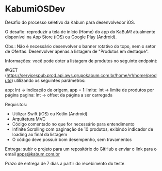 # KabumiOSDev
Desafio do processo seletivo da Kabum para desenvolvedor iOS.



O desafio: reproduzir a tela de início (Home) do app do KaBuM! atualmente disponível na App Store (iOS) ou Google Play (Android).

Obs.: Não é necessário desenvolver o banner rotativo do topo, nem o setor de Ofertas. Desenvolver apenas a listagem de "Produtos em destaque".

Informações: você pode obter a listagem de produtos no seguinte endpoint:

@GET (https://servicespub.prod.api.aws.grupokabum.com.br/home/v1/home/produto)
utilizando os seguintes parâmetros:

app: Int -> indicação de origem, app = 1
limite: Int -> limite de produtos por página
pagina: Int -> offset da página a ser carregada

Requisitos:

- Utilizar Swift (iOS) ou Kotlin (Android)
- Arquitetura MVC
- Código comentado no que for necessário para entendimento
- Infinite Scrolling com paginação de 10 produtos, exibindo indicador de loading ao final da listagem
- O código deve possuir bom desempenho, sem travamentos

Entrega: subir o projeto para um repositório do GitHub e enviar o link para o email apps@kabum.com.br

Prazo de entrega de 7 dias a partir do recebimento do teste.
